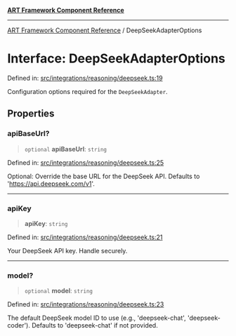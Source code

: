 [**ART Framework Component Reference**](../README.md)

***

[ART Framework Component Reference](../README.md) / DeepSeekAdapterOptions

# Interface: DeepSeekAdapterOptions

Defined in: [src/integrations/reasoning/deepseek.ts:19](https://github.com/hashangit/ART/blob/1e49ae91e230443ba790ac800658233963b3d60c/src/integrations/reasoning/deepseek.ts#L19)

Configuration options required for the `DeepSeekAdapter`.

## Properties

### apiBaseUrl?

> `optional` **apiBaseUrl**: `string`

Defined in: [src/integrations/reasoning/deepseek.ts:25](https://github.com/hashangit/ART/blob/1e49ae91e230443ba790ac800658233963b3d60c/src/integrations/reasoning/deepseek.ts#L25)

Optional: Override the base URL for the DeepSeek API. Defaults to 'https://api.deepseek.com/v1'.

***

### apiKey

> **apiKey**: `string`

Defined in: [src/integrations/reasoning/deepseek.ts:21](https://github.com/hashangit/ART/blob/1e49ae91e230443ba790ac800658233963b3d60c/src/integrations/reasoning/deepseek.ts#L21)

Your DeepSeek API key. Handle securely.

***

### model?

> `optional` **model**: `string`

Defined in: [src/integrations/reasoning/deepseek.ts:23](https://github.com/hashangit/ART/blob/1e49ae91e230443ba790ac800658233963b3d60c/src/integrations/reasoning/deepseek.ts#L23)

The default DeepSeek model ID to use (e.g., 'deepseek-chat', 'deepseek-coder'). Defaults to 'deepseek-chat' if not provided.
